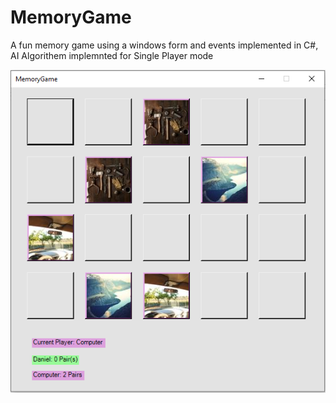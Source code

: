 # MemoryGame
A fun memory game  using a windows form and events implemented in C#, AI Algorithem implemnted for Single Player mode

![Image of the MemoryGame](https://github.com/gal-Kolberg/MemoryGame/blob/master/MemoryGame.PNG)

